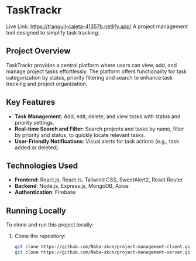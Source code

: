 # TaskTrackr
Live Link: https://tranquil-cajeta-41357b.netlify.app/
A project management tool designed to simplify task tracking.

## Project Overview

TaskTrackr provides a central platform where users can view, add, and manage project tasks effortlessly. The platform offers functionality for task categorization by status, priority filtering and search to enhance task tracking and project organization. 

## Key Features

- **Task Management**: Add, edit, delete, and view tasks with status and priority settings.
- **Real-time Search and Filter**: Search projects and tasks by name, filter by priority and status, to quickly locate relevant tasks.
- **User-Friendly Notifications**: Visual alerts for task actions (e.g., task added or deleted).

## Technologies Used

- **Frontend**: React.js, React.ts, Tailwind CSS, SweetAlert2, React Router
- **Backend**: Node.js, Express.js, MongoDB, Axios
- **Authentication**: Firebase

## Running Locally

To clone and run this project locally:

1. Clone the repository:
   ```bash
   git clone https://github.com/Naba-skcn/project-management-client.git
   git clone https://github.com/Naba-skcn/project-management-server.git

